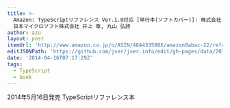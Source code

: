 ```yaml
---
title: >-
  Amazon: TypeScriptリファレンス Ver.1.0対応 [単行本(ソフトカバー)]: 株式会社トップゲート 若命 全洋,
  日本マイクロソフト株式会社 井上 章, 丸山 弘詩
author: azu
layout: post
itemUrl: 'http://www.amazon.co.jp/o/ASIN/484433588X/amazon0abac-22/ref=nosim'
editJSONPath: 'https://github.com/jser/jser.info/edit/gh-pages/data/2014/04/index.json'
date: '2014-04-16T07:17:29Z'
tags:
  - TypeScript
  - book
---
```

2014年5月16日発売
TypeScriptリファレンス本
